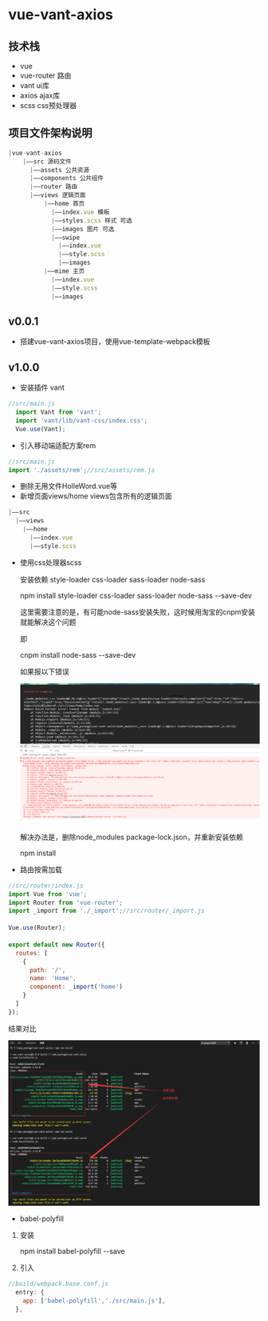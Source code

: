 # vue-vant-axios

## 技术栈

* vue
* vue-router 路由
* vant ui库
* axios ajax库
* scss css预处理器

## 项目文件架构说明

```js
|vue-vant-axios
    |——src 源码文件
      |——assets 公共资源
      |——components 公共组件
      |——router 路由
      |——views 逻辑页面
          |——home 首页
            |——index.vue 模板
            |——styles.scss 样式 可选
            |——images 图片 可选
            |——swipe
              |——index.vue
              |——style.scss
              |——images
          |——mime 主页
            |——index.vue
            |——style.scss
            |——images
```

## v0.0.1

* 搭建vue-vant-axios项目，使用vue-template-webpack模板

## v1.0.0

* 安装插件 vant
```js
//src/main.js
  import Vant from 'vant';
  import 'vant/lib/vant-css/index.css';
  Vue.use(Vant);
```
* 引入移动端适配方案rem
```js
//src/main.js
import './assets/rem';//src/assets/rem.js
```
* 删除无用文件HolleWord.vue等
* 新增页面views/home views包含所有的逻辑页面
```js
|——src
  |——views
    |——home
      |——index.vue
      |——style.scss
```
* 使用css处理器scss

  安装依赖 style-loader css-loader sass-loader node-sass

  npm install  style-loader css-loader sass-loader node-sass --save-dev

  这里需要注意的是，有可能node-sass安装失败，这时候用淘宝的cnpm安装就能解决这个问题

  即

  cnpm install node-sass --save-dev

  如果报以下错误

  ![](./dosc/images/1.scss.png)

  解决办法是，删除node_modules package-lock.json，并重新安装依赖

  npm install

* 路由按需加载
```js
//src/router/index.js
import Vue from 'vue';
import Router from 'vue-router';
import _import from './_import';//src/router/_import.js

Vue.use(Router);

export default new Router({
  routes: [
    {
      path: '/',
      name: 'Home',
      component: _import('home')
    }
  ]
});
```

结果对比

![](./dosc/images/2.router.png)

* babel-polyfill

1. 安装

   npm install babel-polyfill --save

2. 引入

```js
//build/webpack.base.conf.js
  entry: {
    app: ['babel-polyfill','./src/main.js'],
  },
```
